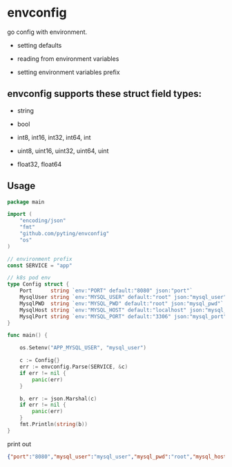 # envconfig

go config with environment.

- setting defaults

- reading from environment variables

- setting environment variables prefix

## envconfig supports these struct field types:
- string

- bool

- int8, int16, int32, int64, int

- uint8, uint16, uint32, uint64, uint

- float32, float64

## Usage

```go
package main

import (
	"encoding/json"
	"fmt"
	"github.com/pyting/envconfig"
	"os"
)

// environment prefix
const SERVICE = "app"

// k8s pod env
type Config struct {
	Port      string `env:"PORT" default:"8080" json:"port"`
	MysqlUser string `env:"MYSQL_USER" default:"root" json:"mysql_user"`
	MysqlPWD  string `env:"MYSQL_PWD" default:"root" json:"mysql_pwd"`
	MysqlHost string `env:"MYSQL_HOST" default:"localhost" json:"mysql_host"`
	MysqlPort string `env:"MYSQL_PORT" default:"3306" json:"mysql_port"`
}

func main() {

	os.Setenv("APP_MYSQL_USER", "mysql_user")

	c := Config{}
	err := envconfig.Parse(SERVICE, &c)
	if err != nil {
		panic(err)
	}

	b, err := json.Marshal(c)
	if err != nil {
		panic(err)
	}
	fmt.Println(string(b))
}

```

print out

```json
{"port":"8080","mysql_user":"mysql_user","mysql_pwd":"root","mysql_host":"localhost","mysql_port":"3306"}
```

